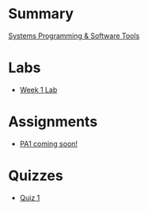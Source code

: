 # Summary

[Systems Programming & Software Tools](./index.md)

# Labs

- [Week 1 Lab](./week1/index.md)

# Assignments

- [PA1 coming soon!]()

# Quizzes

- [Quiz 1](https://us.prairielearn.com/pl/course_instance/160202)
